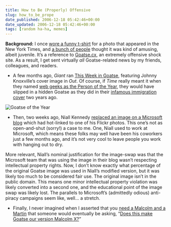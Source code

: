 ```yaml
---
title: How to Be (Properly) Offensive
slug: how_to_be_prope
date_published: 2006-12-18 05:42:46+00:00
date_updated: 2006-12-18 05:42:46+00:00
tags: [random ha-ha, memes]
---
```

**Background:** I once [wore a funny t-shirt](/2005/06/02/defining_ones_i) for a photo that appeared in the New York Times, and [a bunch of people](/2006/07/18/the_goatse_tshi) thought it was kind of amusing, albeit juvenile. It’s a reference to [Goatse.cx](http://en.wikipedia.org/wiki/Goatse.cx), an extremely offensive shock site. As a result, I get sent virtually *all* Goatse-related news by my friends, colleagues, and readers.

- A few months ago, *Giant* ran [This Week in Goatse](http://www.giantmag.com/2006/08/movies/this-week-in-goatse-johnny-knoxville/), featuring Johnny Knoxville’s cover image in *Out*. Of course, if *Time* really meant it when they named [web geeks as the Person of the Year](http://www.time.com/time/covers/0,16641,20061225,00.html), they would have slipped in a hidden Goatse as they did in their [infamous immigration cover](http://www.time.com/time/covers/0,16641,20040920,00.html) two years ago.

![Goatse of the Year](https://cdn.glitch.global/034ff067-8128-4744-8807-d19cee4142e7/time-poy-goatse.jpg?v=1725319832409)

- Then, two weeks ago, Niall Kennedy [replaced an image on a Microsoft blog](http://www.niallkennedy.com/blog/archives/2006/12/microsoft-copyright-photograph.html) which had hot-linked to one of his Flickr photos. This one’s not as open-and-shut (sorry!) a case to me. One, Niall used to work at Microsoft, which means these folks may well have been his coworkers just a few months ago, and it’s not very cool to leave people you work with hanging out to dry.

More relevant, Niall’s nominal justification for the image-swap was that the Microsoft team that was using the image in their blog wasn’t respecting intellectual property rights. Now, I don’t know exactly what percentage of the original Goatse image was used in Niall’s modified version, but it was likely too much to be considered fair use. The original image isn’t in the public domain. This means one minor intellectual property violation was likely converted into a second one, and the educational point of the image swap was likely lost. The parallels to Microsoft’s (admittedly odious) anti-piracy campaigns seem like, well… a stretch.
- Finally, I never imagined when I asserted that you [need a Malcolm and a Martin](/2006/06/09/a_malcolm_and_a) that someone would eventually be asking, “[Does this make Goatse our version Malcolm X?](http://thewilliamg.blogspot.com/2006/12/hey-im-times-man-of-year.html)”
